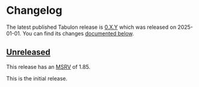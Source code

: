 <!-- Instructions

This changelog follows the patterns described here: <https://keepachangelog.com/en/>.

Subheadings to categorize changes are `added, changed, deprecated, removed, fixed, security`.

-->

# Changelog

The latest published Tabulon release is [0.X.Y](#0XY-2025-01-01) which was released on 2025-01-01.
You can find its changes [documented below](#0XY-2025-01-01).

## [Unreleased]

This release has an [MSRV][] of 1.85.

This is the initial release.

[Unreleased]: https://github.com/endoli/tabulon/compare/v0.1.0...HEAD

[MSRV]: README.md#minimum-supported-rust-version-msrv
